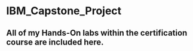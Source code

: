 # IBM_Capstone_Project
## All of my Hands-On labs within the certification course are included here.
